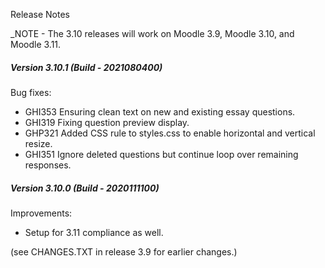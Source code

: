 Release Notes

_NOTE - The 3.10 releases will work on Moodle 3.9, Moodle 3.10, and Moodle 3.11.

##### Version 3.10.1 (Build - 2021080400)
Bug fixes:
* GHI353 Ensuring clean text on new and existing essay questions.
* GHI319 Fixing question preview display.
* GHP321 Added CSS rule to styles.css to enable horizontal and vertical resize.
* GHI351 Ignore deleted questions but continue loop over remaining responses.

##### Version 3.10.0 (Build - 2020111100)
Improvements:
* Setup for 3.11 compliance as well.

(see CHANGES.TXT in release 3.9 for earlier changes.)
